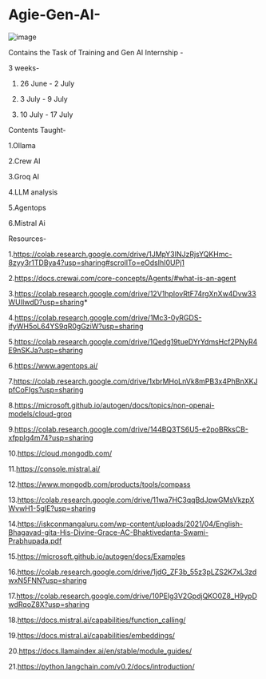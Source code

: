 # Agie-Gen-AI-

![image](https://github.com/t-abs/Agie-Gen-AI-/assets/137747688/a1541b53-9017-48ae-a89e-1bbbe4a5bd44)


Contains the Task of Training and Gen AI Internship -

3 weeks-

1. 26 June - 2 July

2. 3 July - 9 July

3. 10 July - 17 July

Contents Taught-

1.Ollama

2.Crew AI

3.Groq AI

4.LLM analysis

5.Agentops

6.Mistral Ai

Resources-

1.https://colab.research.google.com/drive/1JMpY3INJzRjsYQKHmc-8zyy3r1TDBya4?usp=sharing#scrollTo=eOdsIhI0UPj1

2.https://docs.crewai.com/core-concepts/Agents/#what-is-an-agent

3.https://colab.research.google.com/drive/12V1hpIovRtF74rgXnXw4Dvw33WUIIwdD?usp=sharing*

4.https://colab.research.google.com/drive/1Mc3-0yRGDS-ifyWH5oL64YS9qR0gGziW?usp=sharing

5.https://colab.research.google.com/drive/1Qedg19tueDYrYdmsHcf2PNyR4E9nSKJa?usp=sharing

6.https://www.agentops.ai/

7.https://colab.research.google.com/drive/1xbrMHoLnVk8mPB3x4PhBnXKJpfCoFIgs?usp=sharing

8.https://microsoft.github.io/autogen/docs/topics/non-openai-models/cloud-groq

9.https://colab.research.google.com/drive/144BQ3TS6U5-e2poBRksCB-xfppIg4m74?usp=sharing

10.https://cloud.mongodb.com/

11.https://console.mistral.ai/

12.https://www.mongodb.com/products/tools/compass

13.https://colab.research.google.com/drive/11wa7HC3qqBdJpwGMsVkzpXWvwH1-5gIE?usp=sharing

14.https://iskconmangaluru.com/wp-content/uploads/2021/04/English-Bhagavad-gita-His-Divine-Grace-AC-Bhaktivedanta-Swami-Prabhupada.pdf

15.https://microsoft.github.io/autogen/docs/Examples

16.https://colab.research.google.com/drive/1jdG_ZF3b_55z3pLZS2K7xL3zdwxN5FNN?usp=sharing

17.https://colab.research.google.com/drive/10PElg3V2GpdjQKO0Z8_H9ypDwdRqoZ8X?usp=sharing

18.https://docs.mistral.ai/capabilities/function_calling/

19.https://docs.mistral.ai/capabilities/embeddings/

20.https://docs.llamaindex.ai/en/stable/module_guides/

21.https://python.langchain.com/v0.2/docs/introduction/

